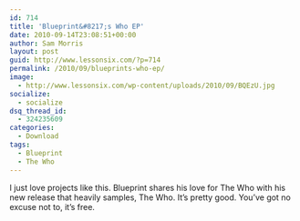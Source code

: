 ```yaml
---
id: 714
title: 'Blueprint&#8217;s Who EP'
date: 2010-09-14T23:08:51+00:00
author: Sam Morris
layout: post
guid: http://www.lessonsix.com/?p=714
permalink: /2010/09/blueprints-who-ep/
image:
  - http://www.lessonsix.com/wp-content/uploads/2010/09/BQEzU.jpg
socialize:
  - socialize
dsq_thread_id:
  - 324235609
categories:
  - Download
tags:
  - Blueprint
  - The Who
---
```

I just love projects like this. Blueprint shares his love for The Who with his new release that heavily samples, The Who. It&#8217;s pretty good. You&#8217;ve got no excuse not to, it&#8217;s free.